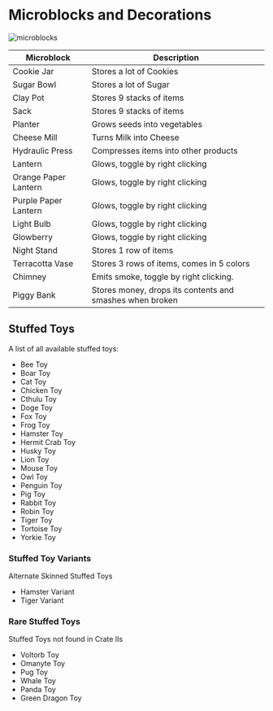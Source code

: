 # Microblocks and Decorations

![microblocks](http://i.imgur.com/fiSb97P.png)

|Microblock|Description|
|---|---|
|Cookie Jar|Stores a lot of Cookies|
|Sugar Bowl|Stores a lot of Sugar|
|Clay Pot|Stores 9 stacks of items|
|Sack|Stores 9 stacks of items|
|Planter|Grows seeds into vegetables|
|Cheese Mill|Turns Milk into Cheese|
|Hydraulic Press|Compresses items into other products|
|Lantern|Glows, toggle by right clicking|
|Orange Paper Lantern|Glows, toggle by right clicking|
|Purple Paper Lantern|Glows, toggle by right clicking|
|Light Bulb|Glows, toggle by right clicking|
|Glowberry|Glows, toggle by right clicking|
|Night Stand|Stores 1 row of items|
|Terracotta Vase|Stores 3 rows of items, comes in 5 colors|
|Chimney|Emits smoke, toggle by right clicking.|
|Piggy Bank|Stores money, drops its contents and smashes when broken|

## Stuffed Toys

A list of all available stuffed toys:

- Bee Toy
- Boar  Toy
- Cat Toy
- Chicken Toy
- Cthulu Toy
- Doge Toy
- Fox Toy
- Frog Toy
- Hamster Toy
- Hermit Crab  Toy
- Husky Toy
- Lion Toy
- Mouse Toy
- Owl Toy
- Penguin Toy
- Pig  Toy
- Rabbit Toy
- Robin Toy
- Tiger Toy
- Tortoise Toy
- Yorkie Toy

### Stuffed Toy Variants

Alternate Skinned Stuffed Toys

- Hamster Variant
- Tiger Variant


### Rare Stuffed Toys

Stuffed Toys not found in Crate IIs

- Voltorb Toy
- Omanyte Toy
- Pug Toy
- Whale Toy
- Panda Toy
- Green Dragon Toy
